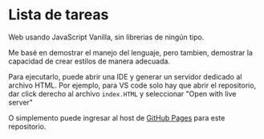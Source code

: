 # Lista de tareas
Web usando JavaScript Vanilla, sin librerias de ningún tipo.

Me basé en demostrar el manejo del lenguaje, pero tambien, demostrar la capacidad de crear estilos de manera adecuada.

Para ejecutarlo, puede abrir una IDE y generar un servidor dedicado al archivo HTML.
Por ejemplo, para VS code solo hay que abrir el repositorio, dar click derecho al archivo ```index.HTML``` y seleccionar "Open with live server" 

O simplemento puede ingresar al host de [GitHub Pages](https://thjuank.github.io/web-js-vanilla/) para este repositorio.